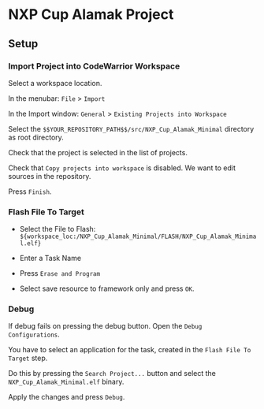 # NXP Cup Alamak Project

## Setup

### Import Project into CodeWarrior Workspace

Select a workspace location.

In the menubar: ``File`` > ``Import``

In the Import window: ``General`` > ``Existing Projects into Workspace``

Select the ``$$YOUR_REPOSITORY_PATH$$/src/NXP_Cup_Alamak_Minimal`` directory as root directory.

Check that the project is selected in the list of projects.

Check that ``Copy projects into workspace`` is disabled. We want to edit sources in the repository.

Press ``Finish``.


### Flash File To Target

* Select the File to Flash:
``${workspace_loc:/NXP_Cup_Alamak_Minimal/FLASH/NXP_Cup_Alamak_Minimal.elf}``

* Enter a Task Name

* Press ``Erase and Program``

* Select save resource to framework only and press ``OK``.


### Debug

If debug fails on pressing the debug button. Open the ``Debug Configurations``.

You have to select an application for the task, created in the ``Flash File To Target`` step.

Do this by pressing the ``Search Project...`` button and select the ``NXP_Cup_Alamak_Minimal.elf`` binary.

Apply the changes and press ``Debug``.
